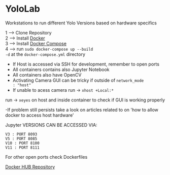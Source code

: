 # YoloLab

Workstations to run different Yolo Versions based on hardware specifics

1 --> Clone Repository<br>
2 --> Install <a href="https://docs.docker.com/manuals/">Docker</a><br>
3 --> Install <a href="https://docs.docker.com/manuals/">Docker Compose</a><br>
4 --> run <code>sudo docker-compose up --build -d</code> at the <code>docker-compose.yml</code> directory<br>



 - If Host is accessed via SSH for development, remember to open ports
 - All containers contains also Jupyter Notebook
 - All containers also have OpenCV
 - Activating Camera GUI can be tricky if outside of <code>network_mode : "host"</code>
 - If unable to acess camera run  ->  <code>xhost +Local:*</code>

 run -> <code>xeyes</code> on host and inside container to check if GUI is working properly
  
 -If problem still persists take a look on articles related to on 'how to allow docker to access host hardware'

Jupyter VERSIONS CAN BE ACCESSED VIA:

<code>V3  : PORT 8093</code><br>
<code>V5  : PORT 8085</code><br>
<code>V10 : PORT 8100</code><br>
<code>V11 : PORT 8111</code><br>

For other open ports check Dockerfiles

<div><a href="https://hub.docker.com/repositories/josevaldojnr"> Docker HUB Repository</a></div>
